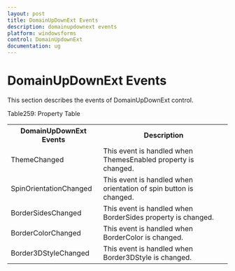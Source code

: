 ```yaml
---
layout: post
title: DomainUpDownExt Events
description: domainupdownext events
platform: windowsforms
control: DomainUpdownExt 
documentation: ug
---
```

# DomainUpDownExt Events

This section describes the events of DomainUpDownExt control.

Table259: Property Table

<table>
<tr>
<th>
DomainUpDownExt Events</th><th>
Description</th></tr>
<tr>
<td>
ThemeChanged</td><td>
This event is handled when ThemesEnabled property is changed.</td></tr>
<tr>
<td>
SpinOrientationChanged</td><td>
This event is handled when orientation of spin button is changed.</td></tr>
<tr>
<td>
BorderSidesChanged</td><td>
This event is handled when BorderSides property is changed.</td></tr>
<tr>
<td>
BorderColorChanged</td><td>
This event is handled when BorderColor is changed.</td></tr>
<tr>
<td>
Border3DStyleChanged</td><td>
This event is handled when Border3DStyle is changed.</td></tr>
</table>